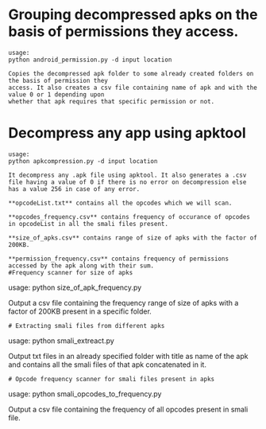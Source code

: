 # Grouping decompressed apks on the basis of permissions they access.
```
usage:
python android_permission.py -d input location

Copies the decompressed apk folder to some already created folders on the basis of permission they
access. It also creates a csv file containing name of apk and with the value 0 or 1 depending upon
whether that apk requires that specific permission or not.

```
# Decompress any app using apktool
```
usage:
python apkcompression.py -d input location

It decompress any .apk file using apktool. It also generates a .csv file having a value of 0 if there is no error on decompression else has a value 256 in case of any error.

**opcodeList.txt** contains all the opcodes which we will scan.                                       

**opcodes_frequency.csv** contains frequency of occurance of opcodes in opcodeList in all the smali files present.  

**size_of_apks.csv** contains range of size of apks with the factor of 200KB.

**permission_frequency.csv** contains frequency of permissions accessed by the apk along with their sum.
#Frequency scanner for size of apks
```
usage:
python size_of_apk_frequency.py

Output a csv file containing the frequency range of size of apks with a factor of 200KB present
in a specific folder.


```
# Extracting smali files from different apks
```
usage:
python smali_extreact.py

Output txt files in an already specified folder with title as name of the apk and contains all 
the smali files of that apk concatenated in it.

```
# Opcode frequency scanner for smali files present in apks

```
usage:
python smali_opcodes_to_frequency.py

Output a csv file containing the frequency of all opcodes present in smali file.

```
